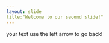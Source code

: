 ```yaml
---
layout: slide
title:"Welcome to our second slide!"
---
```

your text 
use the left arrow to go back!
